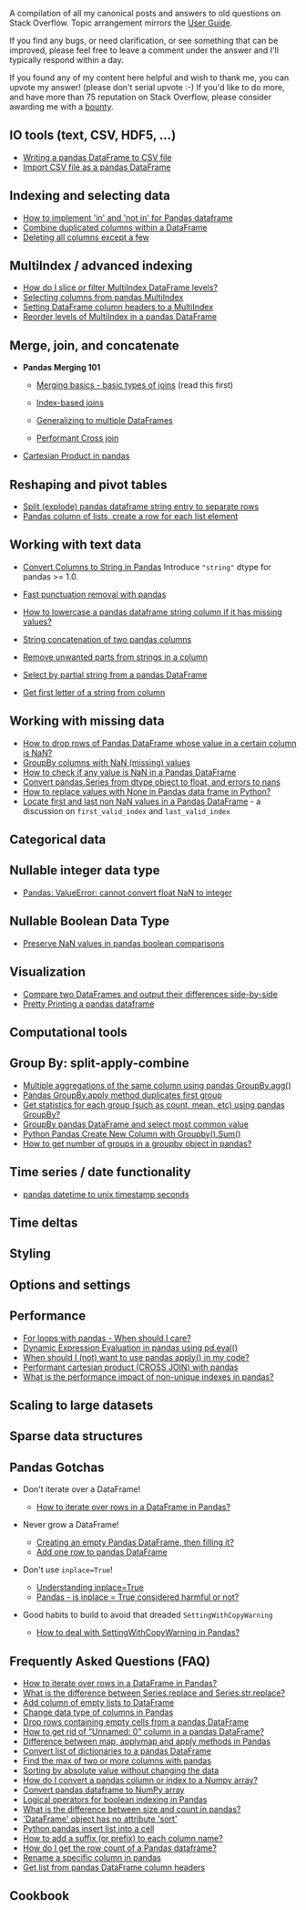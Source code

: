 A compilation of all my canonical posts and answers to old questions on Stack Overflow. Topic arrangement mirrors the [User Guide](https://pandas.pydata.org/pandas-docs/stable/user_guide/). 

If you find any bugs, or need clarification, or see something that can be improved, please feel free to leave a comment under the answer and I'll typically respond within a day. 

If you found any of my content here helpful and wish to thank me, you can upvote my answer! (please don't serial upvote :-) If you'd like to do more, and have more than 75 reputation on Stack Overflow, please consider awarding me with a [bounty](https://stackoverflow.com/help/privileges/set-bounties). 

## IO tools (text, CSV, HDF5, …)
- [Writing a pandas DataFrame to CSV file](https://stackoverflow.com/a/56241457/4909087)   
- [Import CSV file as a pandas DataFrame](https://stackoverflow.com/a/56231664/4909087)  


## Indexing and selecting data
- [How to implement 'in' and 'not in' for Pandas dataframe](https://stackoverflow.com/a/55554709)   
- [Combine duplicated columns within a DataFrame](https://stackoverflow.com/a/54300430)      
- [Deleting all columns except a few](https://stackoverflow.com/a/54315757)  


## MultiIndex / advanced indexing
- [How do I slice or filter MultiIndex DataFrame levels?](https://stackoverflow.com/questions/53927460/select-rows-in-pandas-multiindex-dataframe)  
- [Selecting columns from pandas MultiIndex](https://stackoverflow.com/a/54337009)
- [Setting DataFrame column headers to a MultiIndex](https://stackoverflow.com/a/54335583)     
- [Reorder levels of MultiIndex in a pandas DataFrame](https://stackoverflow.com/a/62746392/4909087)


## Merge, join, and concatenate
- **Pandas Merging 101**
	- [Merging basics - basic types of joins](https://stackoverflow.com/a/53645883/4909087) (read this first)

	- [Index-based joins](https://stackoverflow.com/a/65167356/4909087)

	- [Generalizing to multiple DataFrames](https://stackoverflow.com/a/65167327/4909087)


	- [Performant Cross join](https://stackoverflow.com/a/53699013/4909087)
	  
- [Cartesian Product in pandas](https://stackoverflow.com/a/65017552/4909087)

## Reshaping and pivot tables
- [Split (explode) pandas dataframe string entry to separate rows](https://stackoverflow.com/a/57122617/4909087)
- [Pandas column of lists, create a row for each list element](https://stackoverflow.com/a/57122831/4909087)  


## Working with text data
- [Convert Columns to String in Pandas](https://stackoverflow.com/a/62978895/4909087)    Introduce `"string"` dtype for pandas >= 1.0.
- [Fast punctuation removal with pandas](https://stackoverflow.com/questions/50444346/fast-punctuation-removal-with-pandas)
- [How to lowercase a pandas dataframe string column if it has missing values?](https://stackoverflow.com/a/56084317/4909087)    

- [String concatenation of two pandas columns](https://stackoverflow.com/a/54298586)
- [Remove unwanted parts from strings in a column](https://stackoverflow.com/a/54302517)  
- [Select by partial string from a pandas DataFrame](https://stackoverflow.com/a/55335207)  
- [Get first letter of a string from column](https://stackoverflow.com/a/55532764)


## Working with missing data
- [How to drop rows of Pandas DataFrame whose value in a certain column is NaN?](https://stackoverflow.com/a/62444845/4909087)  
- [GroupBy columns with NaN (missing) values](https://stackoverflow.com/a/61922965/4909087) 
- [How to check if any value is NaN in a Pandas DataFrame](https://stackoverflow.com/a/53862445/4909087)  
- [Convert pandas.Series from dtype object to float, and errors to nans](https://stackoverflow.com/a/47942854)  
- [How to replace values with None in Pandas data frame in Python?](https://stackoverflow.com/a/55469393) 
- [Locate first and last non NaN values in a Pandas DataFrame](https://stackoverflow.com/a/56748194/4909087) - a discussion on `first_valid_index` and `last_valid_index`

## Categorical data


## Nullable integer data type
- [Pandas: ValueError: cannot convert float NaN to integer](https://stackoverflow.com/a/55704512/4909087)

## Nullable Boolean Data Type
- [Preserve NaN values in pandas boolean comparisons](https://stackoverflow.com/a/60203554/4909087)


## Visualization
- [Compare two DataFrames and output their differences side-by-side](https://stackoverflow.com/a/62687227/4909087)  
- [Pretty Printing a pandas dataframe](https://stackoverflow.com/a/60202636/4909087)


## Computational tools
 

## Group By: split-apply-combine
- [Multiple aggregations of the same column using pandas GroupBy.agg()](https://stackoverflow.com/a/54300159)  
- [Pandas GroupBy.apply method duplicates first group](https://stackoverflow.com/a/56215416/4909087)   
- [Get statistics for each group (such as count, mean, etc) using pandas GroupBy?](https://stackoverflow.com/a/55564299)  
- [GroupBy pandas DataFrame and select most common value](https://stackoverflow.com/a/54304691)    
- [Python Pandas Create New Column with Groupby().Sum()](https://stackoverflow.com/a/54417351)   
- [How to get number of groups in a groupby object in pandas?](https://stackoverflow.com/a/46512052)    


## Time series / date functionality
- [pandas datetime to unix timestamp seconds](https://stackoverflow.com/a/54313505/4909087)

## Time deltas


## Styling


## Options and settings


## Performance 
- [For loops with pandas - When should I care?](https://stackoverflow.com/questions/54028199/for-loops-with-pandas-when-should-i-care) 
- [Dynamic Expression Evaluation in pandas using pd.eval()](https://stackoverflow.com/questions/53779986/dynamic-expression-evaluation-in-pandas-using-pd-eval) 
- [When should I (not) want to use pandas apply() in my code?](https://stackoverflow.com/questions/54432583/when-should-i-ever-want-to-use-pandas-apply-in-my-code)  
- [Performant cartesian product (CROSS JOIN) with pandas](https://stackoverflow.com/questions/53699012/performant-cartesian-product-cross-join-with-pandas)  
- [What is the performance impact of non-unique indexes in pandas?](https://stackoverflow.com/a/54317984)  


## Scaling to large datasets


## Sparse data structures

## Pandas Gotchas 

- Don't iterate over a DataFrame!
	- [How to iterate over rows in a DataFrame in Pandas?](https://stackoverflow.com/a/55557758) 

- Never grow a DataFrame!
	- [Creating an empty Pandas DataFrame, then filling it?](https://stackoverflow.com/a/56746204/4909087)
	- [Add one row to pandas DataFrame](https://stackoverflow.com/a/62734983/4909087)   

- Don't use `inplace=True`!
	- [Understanding inplace=True](https://stackoverflow.com/a/59242208/4909087) 
	- [Pandas - is inplace = True considered harmful or not?](https://stackoverflow.com/q/45570984/4909087) 

- Good habits to build to avoid that dreaded `SettingWithCopyWarning`
	- [How to deal with SettingWithCopyWarning in Pandas?](https://stackoverflow.com/a/53954986) 

## Frequently Asked Questions (FAQ)
- [How to iterate over rows in a DataFrame in Pandas?](https://stackoverflow.com/a/55557758)   
- [What is the difference between Series.replace and Series.str.replace?](https://stackoverflow.com/questions/56625031/what-is-the-difference-between-series-replace-and-series-str-replace)  
- [Add column of empty lists to DataFrame](https://stackoverflow.com/a/62141252/4909087)  
- [Change data type of columns in Pandas](https://stackoverflow.com/a/60278450/4909087)  
- [Drop rows containing empty cells from a pandas DataFrame](https://stackoverflow.com/a/56708633/4909087)  
- [How to get rid of “Unnamed: 0” column in a pandas DataFrame?](https://stackoverflow.com/a/54358758/4909087)  
- [Difference between map, applymap and apply methods in Pandas](https://stackoverflow.com/a/56300992/4909087)  
- [Convert list of dictionaries to a pandas DataFrame](https://stackoverflow.com/a/53831756)    
- [Find the max of two or more columns with pandas](https://stackoverflow.com/a/54299629) 
- [Sorting by absolute value without changing the data](https://stackoverflow.com/a/54299995)  
- [How do I convert a pandas column or index to a Numpy array?](https://stackoverflow.com/a/54324513)  
- [Convert pandas dataframe to NumPy array](https://stackoverflow.com/a/54508052)
- [Logical operators for boolean indexing in Pandas](https://stackoverflow.com/a/54358361) 
- [What is the difference between size and count in pandas?](https://stackoverflow.com/a/54364400)    
- ['DataFrame' object has no attribute 'sort'](https://stackoverflow.com/a/54399214)
- [Python pandas insert list into a cell](https://stackoverflow.com/a/54399996)
- [How to add a suffix (or prefix) to each column name?](https://stackoverflow.com/a/54410631)  
- [How do I get the row count of a Pandas dataframe?](https://stackoverflow.com/a/55435185)   
- [Rename a specific column in pandas](https://stackoverflow.com/a/46146667)  
- [Get list from pandas DataFrame column headers](https://stackoverflow.com/a/55491499/4909087)   
 


## Cookbook





